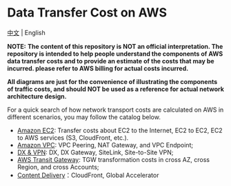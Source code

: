 # Data Transfer Cost on AWS
 
[中文](README.md) | English

**NOTE:** **The content of this repository is NOT an official interpretation. The repository is intended to help people understand the components of AWS data transfer costs and to provide an estimate of the costs that may be incurred. please refer to AWS billing for actual costs incurred.**

**All diagrams are just for the convenience of illustrating the components of traffic costs, and should NOT be used as a reference for actual network architecture design.**

For a quick search of how network transport costs are calculated on AWS in different scenarios, you may follow the catalog below. 

- [Amazon EC2](Compute/EC2/EC2-EN.md): Transfer costs about EC2 to the Internet, EC2 to EC2, EC2 to AWS services (S3, CloudFront, etc.).
- [Amazon VPC](Networking/VPC/VPC-EN.md): VPC Peering, NAT Gateway, and VPC Endpoint;
- [DX & VPN](Networking/Connection/Connection-EN.md): DX, DX Gateway, SiteLink, Site-to-Site VPN;
- [AWS Transit Gateway](Networking/TGW/TGW-EN.md): TGW transformation costs in cross AZ, cross Region, and cross Accounts;
- [Content Delivery](Networking/ContentDelivery/ContentDelivery-EN.md)：CloudFront, Global Accelerator
